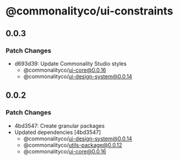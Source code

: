 # @commonalityco/ui-constraints

## 0.0.3

### Patch Changes

- d693d39: Update Commonality Studio styles
  - @commonalityco/ui-core@0.0.16
  - @commonalityco/ui-design-system@0.0.14

## 0.0.2

### Patch Changes

- 4bd3547: Create granular packages
- Updated dependencies [4bd3547]
  - @commonalityco/ui-design-system@0.0.14
  - @commonalityco/utils-package@0.0.12
  - @commonalityco/ui-core@0.0.16
